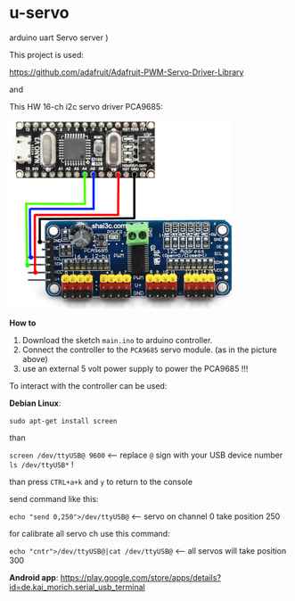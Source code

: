 # u-servo
arduino uart Servo server )

This project is used:

https://github.com/adafruit/Adafruit-PWM-Servo-Driver-Library

and 


This HW 16-ch i2c servo driver PCA9685:

![image](https://github.com/sw3nlab/u-servo/blob/master/img.png)


**How to**
1) Download the sketch `main.ino` to arduino controller.
2) Connect the controller to the `PCA9685` servo module. (as in the picture above)
3) use an external 5 volt power supply to power the PCA9685 !!!


To interact with the controller can be used:

**Debian Linux**:

`sudo apt-get install screen` 

than

`screen /dev/ttyUSB@ 9600` <-- replace `@` sign with your USB device number `ls /dev/ttyUSB*` !

than press `CTRL+a+k` and `y` to return to the console

send command like this:

`echo "send 0,250">/dev/ttyUSB@` <-- servo on channel 0 take position 250

for calibrate all servo ch use this command:

`echo "cntr">/dev/ttyUSB@|cat /dev/ttyUSB@` <-- all servos will take position 300

**Android app**:
https://play.google.com/store/apps/details?id=de.kai_morich.serial_usb_terminal

